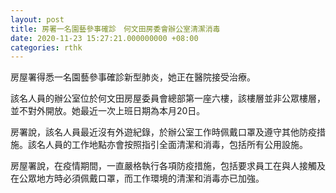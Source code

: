 ```yaml
---
layout: post
title: 房署一名園藝參事確診　何文田房委會辦公室清潔消毒
date: 2020-11-23 15:27:21.000000000 +08:00
categories: rthk
---
```


房屋署得悉一名園藝參事確診新型肺炎，她正在醫院接受治療。
 
該名人員的辦公室位於何文田房屋委員會總部第一座六樓，該樓層並非公眾樓層，並不對外開放。她最近一次上班日期為本月20日。
 
房署說，該名人員最近沒有外遊紀錄，於辦公室工作時佩戴口罩及遵守其他防疫措施。該名人員的工作地點亦會按照指引全面清潔和消毒，包括所有公用設施。

房屋署說，在疫情期間，一直嚴格執行各項防疫措施，包括要求員工在與人接觸及在公眾地方時必須佩戴口罩，而工作環境的清潔和消毒亦已加強。
 
　
